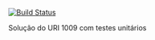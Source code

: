 [![Build Status](https://app.travis-ci.com/LucasMarchand/special-barnacle.svg?branch=master)](https://app.travis-ci.com/LucasMarchand/special-barnacle)

Solução do URI 1009 com testes unitários